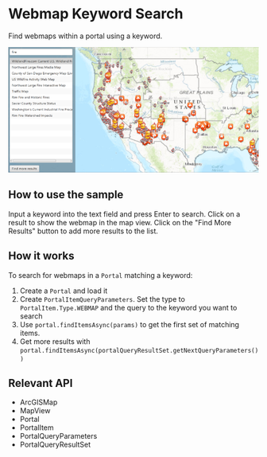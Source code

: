 <h1>Webmap Keyword Search</h1>

<p>Find webmaps within a portal using a keyword.</p>

<p><img src="WebmapKeywordSearch.png"/></p>

<h2>How to use the sample</h2>

Input a keyword into the text field and press Enter to search. Click on a result to show the webmap in the map view. 
Click on the "Find More Results" button to add more results to the list.

<h2>How it works</h2>

<p>To search for webmaps in a <code>Portal</code> matching a keyword:</p>
<ol>
  <li>Create a <code>Portal</code> and load it</li>
  <li>Create <code>PortalItemQueryParameters</code>. Set the type to <code>PortalItem.Type.WEBMAP</code> and the 
  query to the keyword you want to search</li>
  <li>Use <code>portal.findItemsAsync(params)</code> to get the first set of matching items.</li>
  <li>Get more results with <code>portal.findItemsAsync(portalQueryResultSet.getNextQueryParameters())</code></li>
</ol>

<h2>Relevant API</h2>

<ul>
  <li>ArcGISMap</li>
  <li>MapView</li>
  <li>Portal</li>
  <li>PortalItem</li>
  <li>PortalQueryParameters</li>
  <li>PortalQueryResultSet</li>
</ul>
